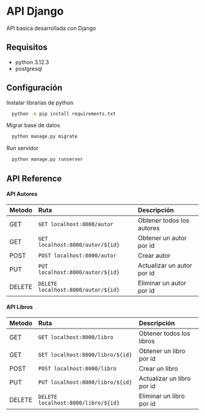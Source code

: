 
# API Django

API basica desarrollada con Django


## Requisitos

- python 3.12.3
- postgresql


## Configuración

Instalar librarías de python
```bash
  python -m pip install requirements.txt
```
Migrar base de datos
```bash
  python manage.py migrate
```
Run servidor
```bash
  python manage.py runserver
```
## API Reference



#### API Autores

| Metodo | Ruta     | Descripción                |
| :-------- | :------- | :------------------------- |
| GET | `GET localhost:8000/autor` | Obtener todos los autores |
| GET | `GET localhost:8000/autor/${id}` | Obtener un autor por id |
| POST | `POST localhost:8000/autor` | Crear autor |
| PUT | `PUT localhost:8000/autor/${id}` | Actualizar un autor por id |
| DELETE | `DELETE localhost:8000/autor/${id}` | Eliminar un autor por id |


#### API Libros

| Metodo | Ruta     | Descripción                |
| :-------- | :------- | :------------------------- |
| GET | `GET localhost:8000/libro` | Obtener todos los libros |
| GET | `GET localhost:8000/libro/${id}` | Obtener un libro por id |
| POST | `POST localhost:8000/libro` | Crear un libro |
| PUT | `PUT localhost:8000/libro/${id}` | Actualizar un libro por id |
| DELETE | `DELETE localhost:8000/libro/${id}` | Eliminar un libro por id |
